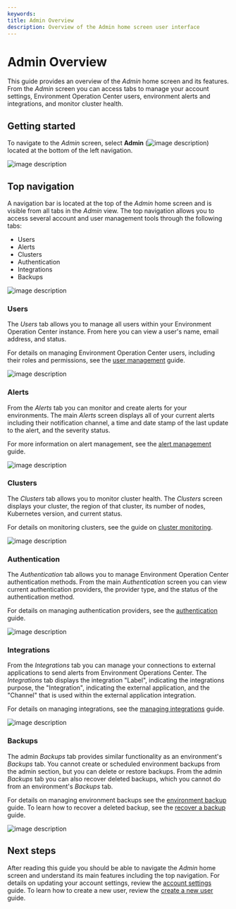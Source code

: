 ```yaml
---
keywords:
title: Admin Overview
description: Overview of the Admin home screen user interface
---
```

# Admin Overview

This guide provides an overview of the *Admin* home screen and its features. From the *Admin* screen you can access tabs to manage your account settings, Environment Operation Center users, environment alerts and integrations, and monitor cluster health.

## Getting started

To navigate to the *Admin* screen, select **Admin** (![image description](images/icon-admin.png)) located at the bottom of the left navigation.

![image description](images/overview-select-admin.png)

## Top navigation

A navigation bar is located at the top of the *Admin* home screen and is visible from all tabs in the *Admin* view. The top navigation allows you to access several account and user management tools through the following tabs:

- Users
- Alerts
- Clusters
- Authentication
- Integrations
- Backups

![image description](images/overview-top-navigation.png)

### Users

The *Users* tab allows you to manage all users within your Environment Operation Center instance. From here you can view a user's name, email address, and status.

For details on managing Environment Operation Center users, including their roles and permissions, see the [user management](...) guide.

![image description](images/overview-user-tab.png)

### Alerts

From the *Alerts* tab you can monitor and create alerts for your environments. The main *Alerts* screen displays all of your current alerts including their notification channel, a time and date stamp of the last update to the alert, and the severity status.

For more information on alert management, see the [alert management](...) guide.

![image description](images/overview-alerts-tab.png)

### Clusters

The *Clusters* tab allows you to monitor cluster health. The *Clusters* screen displays your cluster, the region of that cluster, its number of nodes, Kubernetes version, and current status.

For details on monitoring clusters, see the guide on [cluster monitoring](...).

![image description](images/overview-clusters-tab.png)

### Authentication

The *Authentication* tab allows you to manage Environment Operation Center authentication methods. From the main *Authentication* screen you can view current authentication providers, the provider type, and the status of the authentication method.

For details on managing authentication providers, see the [authentication](...) guide.

![image description](images/overview-auth-tab.png)

### Integrations

From the *Integrations* tab you can manage your connections to external applications to send alerts from Environment Operations Center. The *Integrations* tab displays the integration "Label", indicating the integrations purpose, the "Integration", indicating the external application, and the "Channel" that is used within the external application integration.

For details on managing integrations, see the [managing integrations](integrations/manage-integrations.md) guide.

![image description](images/overview-integration-tab.png)

### Backups

The admin *Backups* tab provides similar functionality as an environment's *Backups* tab. You cannot create or scheduled environment backups from the admin section, but you can delete or restore backups. From the admin *Backups* tab you can also recover deleted backups, which you cannot do from an environment's *Backups* tab. 

For details on managing environment backups see the [environment backup](../environments/backup-and-restore/backup-restore-overview.md) guide. To learn how to recover a deleted backup, see the [recover a backup](backups/recover-backups.md) guide.

![image description](images/overview-backups-tab.png)

## Next steps

After reading this guide you should be able to navigate the *Admin* home screen and understand its main features including the top navigation. For details on updating your account settings, review the [account settings](account-settings/update-account.md) guide. To learn how to create a new user, review the [create a new user](user-management/create-user.md) guide.
